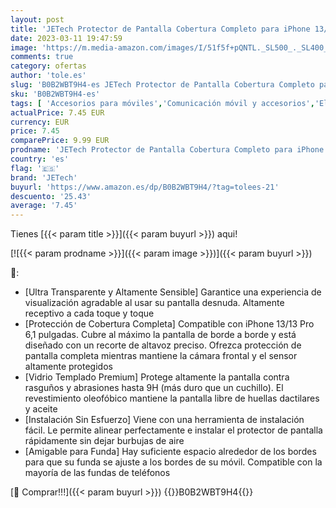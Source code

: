 ```yaml
---
layout: post
title: 'JETech Protector de Pantalla Cobertura Completo para iPhone 13/13 Pro 6 1 Pulgadas  Cristal Vidrio Templado  con Marco de Instalación Fácil  Amigable para Funda  HD Transparente  3 Unidades'
date: 2023-03-11 19:47:59
image: 'https://m.media-amazon.com/images/I/51f5f+pQNTL._SL500_._SL400_.jpg'
comments: true
category: ofertas
author: 'tole.es'
slug: 'B0B2WBT9H4-es JETech Protector de Pantalla Cobertura Completo para...'
sku: 'B0B2WBT9H4-es'
tags: [ 'Accesorios para móviles','Comunicación móvil y accesorios','Electrónica','Mantenimiento, cuidado y reparaciones de teléfonos móviles','Protectores de pantalla para móviles','iphone','jetech','🇪🇸', ]
actualPrice: 7.45 EUR
currency: EUR
price: 7.45
comparePrice: 9.99 EUR
prodname: 'JETech Protector de Pantalla Cobertura Completo para iPhone 13/13 Pro 6 1 Pulgadas  Cristal Vidrio Templado  con Marco de Instalación Fácil  Amigable para Funda  HD Transparente  3 Unidades'
country: 'es'
flag: '🇪🇸'
brand: 'JETech'
buyurl: 'https://www.amazon.es/dp/B0B2WBT9H4/?tag=tolees-21'
descuento: '25.43'
average: '7.45'
---
```


Tienes [{{< param title >}}]({{< param buyurl >}}) aqui!

[![{{< param prodname >}}]({{< param image >}})]({{< param buyurl >}})

🔎:

- [Ultra Transparente y Altamente Sensible] Garantice una experiencia de visualización agradable al usar su pantalla desnuda. Altamente receptivo a cada toque y toque
- [Protección de Cobertura Completa] Compatible con iPhone 13/13 Pro 6,1 pulgadas. Cubre al máximo la pantalla de borde a borde y está diseñado con un recorte de altavoz preciso. Ofrezca protección de pantalla completa mientras mantiene la cámara frontal y el sensor altamente protegidos
- [Vidrio Templado Premium] Protege altamente la pantalla contra rasguños y abrasiones hasta 9H (más duro que un cuchillo). El revestimiento oleofóbico mantiene la pantalla libre de huellas dactilares y aceite
- [Instalación Sin Esfuerzo] Viene con una herramienta de instalación fácil. Le permite alinear perfectamente e instalar el protector de pantalla rápidamente sin dejar burbujas de aire
- [Amigable para Funda] Hay suficiente espacio alrededor de los bordes para que su funda se ajuste a los bordes de su móvil. Compatible con la mayoría de las fundas de teléfonos

[🛒 Comprar!!!]({{< param buyurl >}})
{{<world>}}B0B2WBT9H4{{</world>}}
